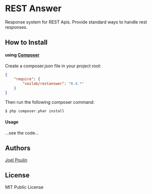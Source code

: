 # REST Answer

Response system for REST Apis.
Provide standard ways to handle rest responses.

## How to Install

#### using [Composer](http://getcomposer.org/)

Create a composer.json file in your project root:

```json
{
    "require": {
        "voilab/restanswer": "0.4.*"
    }
}
```

Then run the following composer command:

```bash
$ php composer.phar install
```

#### Usage

...see the code...

## Authors

[Joel Poulin](http://www.voilab.org)

## License

MIT Public License
